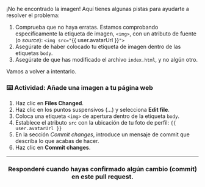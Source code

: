 ¡No he encontrado la imagen! Aquí tienes algunas pistas para ayudarte a resolver el problema:

1. Comprueba que no haya erratas. Estamos comprobando específicamente la etiqueta de imagen, `<img>`, con un atributo de fuente (o _source_): `<img src="`{{ user.avatarUrl }}`">`
3. Asegúrate de haber colocado tu etiqueta de imagen dentro de las etiquetas `body`.
4. Asegúrate de que has modificado el archivo `index.html`, y no algún otro.  

Vamos a volver a intentarlo.

### :keyboard: Actividad: Añade una imagen a tu página web

1. Haz clic en **Files Changed**.
1. Haz clic en los puntos suspensivos (...) y selecciona **Edit file**.
1. Coloca una etiqueta `<img>` de apertura dentro de la etiqueta `body`. 
1. Establece el atributo `src` con la ubicación de tu foto de perfil: `{{ user.avatarUrl }}`
1. En la sección _Commit changes_, introduce un mensaje de commit que describa lo que acabas de hacer.
1. Haz clic en **Commit changes**.

<hr>
<h3 align="center">Responderé cuando hayas confirmado algún cambio (commit) en este pull request.</h3>